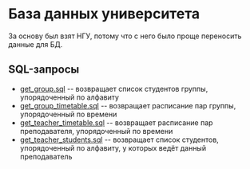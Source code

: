 # База данных университета

За основу был взят НГУ, потому что с него было проще переносить данные для БД.

## SQL-запросы
- [get_group.sql](lab0/get_group.sql) -- возвращает список студентов группы,
    упорядоченный по алфавиту
- [get_group_timetable.sql](lab0/get_group_timetable.sql) -- возвращает
    расписание пар группы, упорядоченный по времени
- [get_teacher_timetable.sql](lab0/get_teacher_timetable.sql) -- возвращает
    расписание пар преподавателя, упорядоченный по времени
- [get_teacher_students.sql](lab0/get_teacher_students.sql) -- возвращает список студентов, упорядоченный
    по алфавиту, у которых ведёт данный преподаватель
